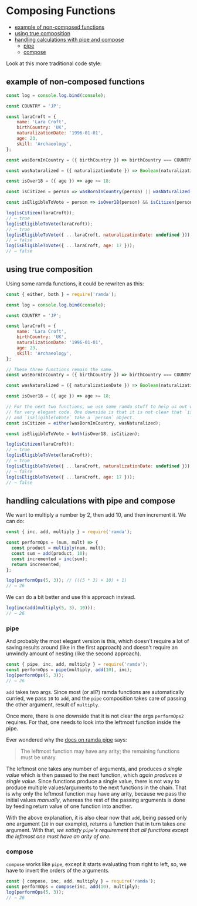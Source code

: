 # Composing Functions

- [example of non-composed functions](#example-of-non-composed-functions)
- [using true composition](#using-true-composition)
- [handling calculations with pipe and compose](#handling-calculations-with-pipe-and-compose)
    + [pipe](#pipe)
    + [compose](#compose)


Look at this more traditional code style:

## example of non-composed functions

```js
const log = console.log.bind(console);

const COUNTRY = 'JP';

const laraCroft = {
    name: 'Lara Croft',
    birthCountry: 'UK',
    naturalizationDate: '1996-01-01',
    age: 23,
    skill: 'Archaeology',
};

const wasBornInCountry = ({ birthCountry }) => birthCountry === COUNTRY;

const wasNaturalized = ({ naturalizationDate }) => Boolean(naturalizationDate);

const isOver18 = ({ age }) => age >= 18;

const isCitizen = person => wasBornInCountry(person) || wasNaturalized(person);

const isEligibleToVote = person => isOver18(person) && isCitizen(person);

log(isCitizen(laraCroft));
// → true
log(isEligibleToVote(laraCroft));
// → true
log(isEligibleToVote({ ...laraCroft, naturalizationDate: undefined }));
// → false
log(isEligibleToVote({ ...laraCroft, age: 17 }));
// → false
```

## using true composition

Using some ramda functions, it could be rewriten as this:

```js
const { either, both } = require('ramda');

const log = console.log.bind(console);

const COUNTRY = 'JP';

const laraCroft = {
    name: 'Lara Croft',
    birthCountry: 'UK',
    naturalizationDate: '1996-01-01',
    age: 23,
    skill: 'Archaeology',
};

// These three functions remain the same.
const wasBornInCountry = ({ birthCountry }) => birthCountry === COUNTRY;

const wasNaturalized = ({ naturalizationDate }) => Boolean(naturalizationDate);

const isOver18 = ({ age }) => age >= 18;

// For the next two functions, we use some ramda stuff to help us out wich makes
// for very elegant code. One downside is that it is not clear that `isCitizen`
// and `isEligibleToVote` take a `person` object.
const isCitizen = either(wasBornInCountry, wasNaturalized);

const isEligibleToVote = both(isOver18, isCitizen);

log(isCitizen(laraCroft));
// → true
log(isEligibleToVote(laraCroft));
// → true
log(isEligibleToVote({ ...laraCroft, naturalizationDate: undefined }));
// → false
log(isEligibleToVote({ ...laraCroft, age: 17 }));
// → false
```

## handling calculations with pipe and compose

We want to multiply a number by 2, then add 10, and then increment it. We can do:

```js
const { inc, add, multiply } = require('ramda');

const performOps = (num, mult) => {
  const product = multiply(num, mult);
  const sum = add(product, 10);
  const incremented = inc(sum);
  return incremented;
};

log(performOps(5, 3)); // (((5 * 3) + 10) + 1)
// → 26
```

We can do a bit better and use this approach instead.

```js
log(inc(add(multiply(5, 3), 10)));
// → 26
```

### pipe

And probably the most elegant version is this, which doesn't require a lot of saving results around (like in the first approach) and doesn't require an unwindly amount of nesting (like the second approach).

```js
const { pipe, inc, add, multiply } = require('ramda');
const performOps = pipe(multiply, add(10), inc);
log(performOps(5, 3));
// → 26
```

`add` takes two args. Since most (or all?) ramda functions are automatically curried, we pass `10` to `add`, and the `pipe` composition takes care of passing the other argument, result of `multiply`.

Once more, there is one downside that it is not clear the args `performOps2` requires. For that, one needs to look into the leftmost function inside the pipe.

Ever wondered why the [docs on ramda pipe](https://ramdajs.com/docs/#pipe) says:

> The leftmost function may have any arity; the remaining functions must be unary.

The leftmost one takes any number of arguments, and produces _a single value_ which is then passed to the next function, which _again produces a single value_. Since functions produce a single value, there is not way to produce multiple values/arguments to the next functions in the chain. That is why only the leftmost function may have any arity, because we pass the initial values _manually_, whereas the rest of the passing arguments is done by feeding return value of one function into another.

With the above explanation, it is also clear now that `add`, being passed only one argument (`10` in our example), returns a function that in turn takes _one_ argument. With that, _we satisfy `pipe`'s requirement that all functions except the leftmost one must have an arity of one_.


### compose

`compose` works like `pipe`, except it starts evaluating from right to left, so, we have to invert the orders of the arguments.

```js
const { compose, inc, add, multiply } = require('ramda');
const performOps = compose(inc, add(10), multiply);
log(performOps(5, 3));
// → 26
```
